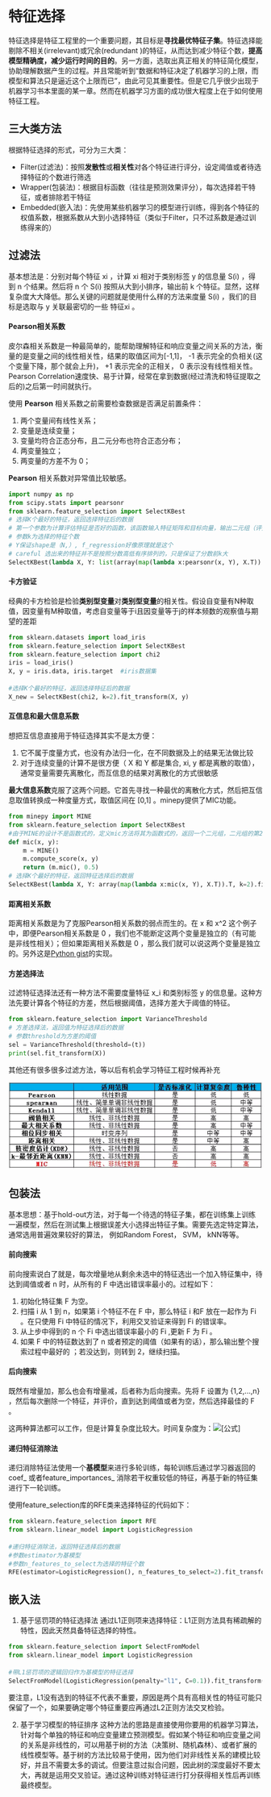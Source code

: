 # 特征选择

特征选择是特征工程里的一个重要问题，其目标是**寻找最优特征子集**。特征选择能剔除不相关(irrelevant)或冗余(redundant )的特征，从而达到减少特征个数，**提高模型精确度，减少运行时间的目的**。另一方面，选取出真正相关的特征简化模型，协助理解数据产生的过程。并且常能听到“数据和特征决定了机器学习的上限，而模型和算法只是逼近这个上限而已”，由此可见其重要性。但是它几乎很少出现于机器学习书本里面的某一章。然而在机器学习方面的成功很大程度上在于如何使用特征工程。



## 三大类方法

根据特征选择的形式，可分为三大类：

- Filter(过滤法)：按照**发散性**或**相关性**对各个特征进行评分，设定阈值或者待选择特征的个数进行筛选
- Wrapper(包装法)：根据目标函数（往往是预测效果评分），每次选择若干特征，或者排除若干特征
- Embedded(嵌入法)：先使用某些机器学习的模型进行训练，得到各个特征的权值系数，根据系数从大到小选择特征（类似于Filter，只不过系数是通过训练得来的）



## 过滤法

基本想法是：分别对每个特征 xi ，计算 xi 相对于类别标签 y 的信息量 S(i) ，得到 n 个结果。然后将 n 个 S(i)  按照从大到小排序，输出前 k 个特征。显然，这样复杂度大大降低。那么关键的问题就是使用什么样的方法来度量 S(i) ，我们的目标是选取与 y  关联最密切的一些 特征xi 。

#### Pearson相关系数

皮尔森相关系数是一种最简单的，能帮助理解特征和响应变量之间关系的方法，衡量的是变量之间的线性相关性，结果的取值区间为[-1,1]， -1 表示完全的负相关(这个变量下降，那个就会上升)， +1 表示完全的正相关， 0 表示没有线性相关性。Pearson Correlation速度快、易于计算，经常在拿到数据(经过清洗和特征提取之后的)之后第一时间就执行。

使用 **Pearson** 相关系数之前需要检查数据是否满足前置条件：

1. 两个变量间有线性关系；
2. 变量是连续变量；
3. 变量均符合正态分布，且二元分布也符合正态分布；
4. 两变量独立；
5. 两变量的方差不为 0；

**Pearson** 相关系数对异常值比较敏感。

```python
import numpy as np
from scipy.stats import pearsonr
from sklearn.feature_selection import SelectKBest
# 选择K个最好的特征，返回选择特征后的数据
# 第一个参数为计算评估特征是否好的函数，该函数输入特征矩阵和目标向量，输出二元组（评分，P值）的数组，数组第i项为第i个特征的评分和P值。在此定义为计算相关系数
# 参数k为选择的特征个数
# Y保证shape是（N,）, f_regression好像原理就是这个
# careful 选出来的特征并不是按照分数高低有序排列的，只是保证了分数前k大
SelectKBest(lambda X, Y: list(array(map(lambda x:pearsonr(x, Y), X.T)).T), k=2).fit_transform(iris.data, iris.target)
```

#### 卡方验证

经典的卡方检验是检验**类别型变量**对**类别型变量**的相关性。假设自变量有N种取值，因变量有M种取值，考虑自变量等于i且因变量等于j的样本频数的观察值与期望的差距

```python
from sklearn.datasets import load_iris
from sklearn.feature_selection import SelectKBest
from sklearn.feature_selection import chi2
iris = load_iris()
X, y = iris.data, iris.target  #iris数据集

#选择K个最好的特征，返回选择特征后的数据
X_new = SelectKBest(chi2, k=2).fit_transform(X, y)
```

#### 互信息和最大信息系数

想把互信息直接用于特征选择其实不是太方便：

1. 它不属于度量方式，也没有办法归一化，在不同数据及上的结果无法做比较
2. 对于连续变量的计算不是很方便（ X 和 Y 都是集合, xi, y 都是离散的取值），通常变量需要先离散化，而互信息的结果对离散化的方式很敏感

**最大信息系数**克服了这两个问题。它首先寻找一种最优的离散化方式，然后把互信息取值转换成一种度量方式，取值区间在 [0,1] 。minepy提供了MIC功能。

```python
from minepy import MINE
from sklearn.feature_selection import SelectKBest
#由于MINE的设计不是函数式的，定义mic方法将其为函数式的，返回一个二元组，二元组的第2项设置成固定的P值0.5
def mic(x, y):
    m = MINE()
    m.compute_score(x, y)
    return (m.mic(), 0.5)
# 选择K个最好的特征，返回特征选择后的数据
SelectKBest(lambda X, Y: array(map(lambda x:mic(x, Y), X.T)).T, k=2).fit_transform(iris.data, iris.target)
```

#### 距离相关系数

距离相关系数是为了克服Pearson相关系数的弱点而生的。在 x 和 x^2 这个例子中，即便Pearson相关系数是 0 ，我们也不能断定这两个变量是独立的（有可能是非线性相关）；但如果距离相关系数是 0 ，那么我们就可以说这两个变量是独立的。另外这是[Python gist](https://link.zhihu.com/?target=https%3A//gist.github.com/josef-pkt/2938402)的实现。

#### 方差选择法

过滤特征选择法还有一种方法不需要度量特征 x_i 和类别标签 y 的信息量。这种方法先要计算各个特征的方差，然后根据阈值，选择方差大于阈值的特征。

```python
from sklearn.feature_selection import VarianceThreshold
# 方差选择法，返回值为特征选择后的数据
# 参数threshold为方差的阈值
sel = VarianceThreshold(threshold=(t))
print(sel.fit_transform(X))
```

其他还有很多很多过滤方法，等以后有机会学习特征工程时候再补充

![feature_selcet_filter_method](https://raw.githubusercontent.com/crazy-JiangDongHua/dl/master/thought/feature_selcet_filter_method.png)



## 包装法

基本思想：基于hold-out方法，对于每一个待选的特征子集，都在训练集上训练一遍模型，然后在测试集上根据误差大小选择出特征子集。需要先选定特定算法，通常选用普遍效果较好的算法， 例如Random Forest， SVM， kNN等等。

#### 前向搜索

前向搜索说白了就是，每次增量地从剩余未选中的特征选出一个加入特征集中，待达到阈值或者 n 时，从所有的 F 中选出错误率最小的。过程如下：

1. 初始化特征集 F 为空。
2. 扫描 i 从 1 到 n，如果第 i 个特征不在 F 中，那么特征 i 和F 放在一起作为 Fi 。在只使用 Fi 中特征的情况下，利用交叉验证来得到 Fi 的错误率。
3. 从上步中得到的 n 个 Fi 中选出错误率最小的 Fi ,更新 F 为 Fi 。
4. 如果 F 中的特征数达到了 n 或者预定的阈值（如果有的话），那么输出整个搜索过程中最好的 ；若没达到，则转到 2，继续扫描。

#### 后向搜索

既然有增量加，那么也会有增量减，后者称为后向搜索。先将 F 设置为 {1,2,...,n} ，然后每次删除一个特征，并评价，直到达到阈值或者为空，然后选择最佳的 F 。

这两种算法都可以工作，但是计算复杂度比较大。时间复杂度为：![[公式]](https://www.zhihu.com/equation?tex=O%28n%2B%28n-1%29%2B%28n-2%29%2B...%2B1%29%3DO%28n%5E2%29+) 

#### 递归特征消除法

递归消除特征法使用一个**基模型**来进行多轮训练，每轮训练后通过学习器返回的 coef_ 或者feature_importances_ 消除若干权重较低的特征，再基于新的特征集进行下一轮训练。

使用feature_selection库的RFE类来选择特征的代码如下：

```python
from sklearn.feature_selection import RFE
from sklearn.linear_model import LogisticRegression

#递归特征消除法，返回特征选择后的数据
#参数estimator为基模型
#参数n_features_to_select为选择的特征个数
RFE(estimator=LogisticRegression(), n_features_to_select=2).fit_transform(iris.data, iris.target)
```



## 嵌入法

1. 基于惩罚项的特征选择法   通过L1正则项来选择特征：L1正则方法具有稀疏解的特性，因此天然具备特征选择的特性。

```python
from sklearn.feature_selection import SelectFromModel
from sklearn.linear_model import LogisticRegression

#带L1惩罚项的逻辑回归作为基模型的特征选择   
SelectFromModel(LogisticRegression(penalty="l1", C=0.1)).fit_transform(iris.data, iris.target)
```

要注意，L1没有选到的特征不代表不重要，原因是两个具有高相关性的特征可能只保留了一个，如果要确定哪个特征重要应再通过L2正则方法交叉检验。



2.  基于学习模型的特征排序    这种方法的思路是直接使用你要用的机器学习算法，针对每个单独的特征和响应变量建立预测模型。假如某个特征和响应变量之间的关系是非线性的，可以用基于树的方法（决策树、随机森林）、或者扩展的线性模型等。基于树的方法比较易于使用，因为他们对非线性关系的建模比较好，并且不需要太多的调试。但要注意过拟合问题，因此树的深度最好不要太大，再就是运用交叉验证。通过这种训练对特征进行打分获得相关性后再训练最终模型。